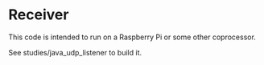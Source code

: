# Receiver

This code is intended to run on a Raspberry Pi or some other coprocessor.

See studies/java_udp_listener to build it.